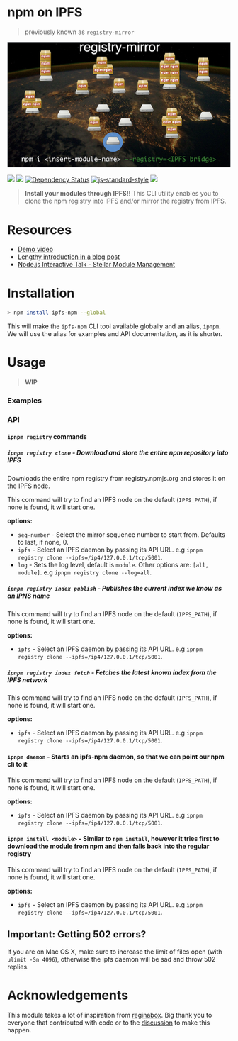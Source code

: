 npm on IPFS
===========

> previously known as `registry-mirror`

![](/img/ip-npm-small.png)

[![](https://img.shields.io/badge/made%20by-Protocol%20Labs-blue.svg?style=flat-square)](http://ipn.io)
[![](https://img.shields.io/badge/freenode-%23ipfs-blue.svg?style=flat-square)](http://webchat.freenode.net/?channels=%23ipfs)
[![Dependency Status](https://david-dm.org/diasdavid/registry-mirror.svg?style=flat-square)](https://david-dm.org/diasdavid/registry-mirror)
[![js-standard-style](https://img.shields.io/badge/code%20style-standard-brightgreen.svg?style=flat-square)](https://github.com/feross/standard)
![](https://img.shields.io/badge/coverage-76%25-yellow.svg?style=flat-square)
<!-- While 0.4.0 doesn't get released [![Build Status](https://img.shields.io/travis/diasdavid/registry-mirror/master.svg?style=flat-square)](https://travis-ci.org/diasdavid/registry-mirror) -->

> **Install your modules through IPFS!!** This CLI utility enables you to clone the npm registry into IPFS and/or mirror the registry from IPFS.

# Resources

- [Demo video](https://vimeo.com/147968322)
- [Lengthy introduction in a blog post](http://blog.daviddias.me/2015/12/08/stellar-module-management)
- [Node.js Interactive Talk - Stellar Module Management](https://www.youtube.com/watch?v=-S-Tc7Gl8FM)

# Installation

```bash
> npm install ipfs-npm --global
```

This will make the `ipfs-npm` CLI tool available globally and an alias, `ipnpm`. We will use the alias for examples and API documentation, as it is shorter.

# Usage

> **WIP**

### Examples

### API

#### `ipnpm registry` commands

##### `ipnpm registry clone` - Download and store the entire npm repository into IPFS

Downloads the entire npm registry from registry.npmjs.org and stores it on the IPFS node. 

This command will try to find an IPFS node on the default (`IPFS_PATH`), if none is found, it will start one.

**options:**
  - `seq-number` - Select the mirror sequence number to start from. Defaults to last, if none, 0.
  - `ipfs` - Select an IPFS daemon by passing its API URL. e.g `ipnpm registry clone --ipfs=/ip4/127.0.0.1/tcp/5001`.
  - `log` - Sets the log level, default is `module`. Other options are: `[all, module]`. e.g `ipnpm registry clone --log=all`.

##### `ipnpm registry index publish` - Publishes the current index we know as an IPNS name

This command will try to find an IPFS node on the default (`IPFS_PATH`), if none is found, it will start one.

**options:**
  - `ipfs` - Select an IPFS daemon by passing its API URL. e.g `ipnpm registry clone --ipfs=/ip4/127.0.0.1/tcp/5001`.

##### `ipnpm registry index fetch` - Fetches the latest known index from the IPFS network

This command will try to find an IPFS node on the default (`IPFS_PATH`), if none is found, it will start one.

**options:**
  - `ipfs` - Select an IPFS daemon by passing its API URL. e.g `ipnpm registry clone --ipfs=/ip4/127.0.0.1/tcp/5001`.

#### `ipnpm daemon` - Starts an ipfs-npm daemon, so that we can point our npm cli to it

This command will try to find an IPFS node on the default (`IPFS_PATH`), if none is found, it will start one.

**options:**
  - `ipfs` - Select an IPFS daemon by passing its API URL. e.g `ipnpm registry clone --ipfs=/ip4/127.0.0.1/tcp/5001`.

#### `ipnpm install <module>` - Similar to `npm install`, however it tries first to download the module from npm and then falls back into the regular registry

This command will try to find an IPFS node on the default (`IPFS_PATH`), if none is found, it will start one.

**options:**
  - `ipfs` - Select an IPFS daemon by passing its API URL. e.g `ipnpm registry clone --ipfs=/ip4/127.0.0.1/tcp/5001`.

## Important: Getting 502 errors?

If you are on Mac OS X, make sure to increase the limit of files open (with `ulimit -Sn 4096`), otherwise the ipfs daemon will be sad and throw 502 replies.

# Acknowledgements

This module takes a lot of inspiration from [reginabox](https://www.npmjs.com/package/reginabox). Big thank you to everyone that contributed with code or to the [discussion](https://github.com/ipfs/notes/issues/2) to make this happen.

